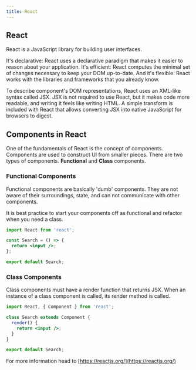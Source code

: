 ```yaml
---
title: React
---
```

## React

React is a JavaScript library for building user interfaces.

It's declarative: React uses a declarative paradigm that makes it easier to reason about your application. It's efficient: React computes the minimal set of changes necessary to keep your DOM up-to-date. And it's flexible: React works with the libraries and frameworks that you already know.

To describe component's DOM representations, React uses an XML-like syntax called JSX. JSX is not required to use React, but it makes code more readable, and writing it feels like writing HTML. A simple transform is included with React that allows converting JSX into native JavaScript for browsers to digest.

## Components in React

One of the fundamentals of React is the concept of components. Components are used to construct UI from smaller pieces.
There are two types of components. **Functional** and **Class** components.

### Functional Components
Functional components are basically 'dumb' components. They are not aware of their surroundings, state, and can not communicate with other components.

It is best practice to start your components off as functional and refactor when you need a class.

```jsx
import React from 'react';

const Search = () => {
  return <input />;
};

export default Search;
```

### Class Components
Class components must have a render function that returns JSX. When an instance of a class component is called, its render method is called.

```jsx
import React, { Component } from 'react';

class Search extends Component {
  render() {
    return <input />;
  }
}

export default Search;
```

For more information head to [https://reactjs.org/](https://reactjs.org/)
